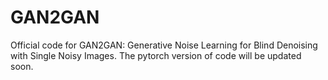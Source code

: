 # GAN2GAN
Official code for GAN2GAN: Generative Noise Learning for Blind Denoising with Single Noisy Images.
The pytorch version of code will be updated soon.
